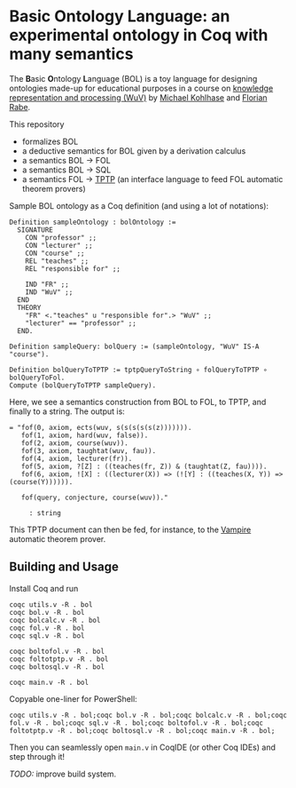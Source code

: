# Basic Ontology Language: an experimental ontology in Coq with many semantics

The **B**asic **O**ntology **L**anguage (BOL) is a toy language for designing ontologies made-up for educational purposes in a course on [knowledge representation and processing (WuV)](https://kwarc.info/courses/wuv/) by [Michael Kohlhase](https://kwarc.info/people/mkohlhase/) and [Florian Rabe](https://kwarc.info/people/frabe/).

This repository

- formalizes BOL
- a deductive semantics for BOL given by a derivation calculus
- a semantics BOL -> FOL
- a semantics BOL -> SQL
- a semantics FOL -> [TPTP](http://www.tptp.org/) (an interface language to feed FOL automatic theorem provers)

Sample BOL ontology as a Coq definition (and using a lot of notations):

```coq
Definition sampleOntology : bolOntology :=
  SIGNATURE 
    CON "professor" ;;
    CON "lecturer" ;;
    CON "course" ;;
    REL "teaches" ;;
    REL "responsible for" ;;
    
    IND "FR" ;;
    IND "WuV" ;;
  END
  THEORY
    "FR" <."teaches" u "responsible for".> "WuV" ;;
    "lecturer" == "professor" ;;
  END.

Definition sampleQuery: bolQuery := (sampleOntology, "WuV" IS-A "course").

Definition bolQueryToTPTP := tptpQueryToString ∘ folQueryToTPTP ∘ bolQueryToFol.
Compute (bolQueryToTPTP sampleQuery).
```

Here, we see a semantics construction from BOL to FOL, to TPTP, and finally to a string.
The output is:

```
= "fof(0, axiom, ects(wuv, s(s(s(s(s(z))))))).
   fof(1, axiom, hard(wuv, false)).
   fof(2, axiom, course(wuv)).
   fof(3, axiom, taughtat(wuv, fau)).
   fof(4, axiom, lecturer(fr)).
   fof(5, axiom, ?[Z] : ((teaches(fr, Z)) & (taughtat(Z, fau)))).
   fof(6, axiom, ![X] : ((lecturer(X)) => (![Y] : ((teaches(X, Y)) => (course(Y)))))).

   fof(query, conjecture, course(wuv))."

     : string
```

This TPTP document can then be fed, for instance, to the [Vampire](https://vprover.github.io/) automatic theorem prover.

## Building and Usage

Install Coq and run

```
coqc utils.v -R . bol
coqc bol.v -R . bol
coqc bolcalc.v -R . bol
coqc fol.v -R . bol
coqc sql.v -R . bol

coqc boltofol.v -R . bol
coqc foltotptp.v -R . bol
coqc boltosql.v -R . bol

coqc main.v -R . bol
```

Copyable one-liner for PowerShell:

```
coqc utils.v -R . bol;coqc bol.v -R . bol;coqc bolcalc.v -R . bol;coqc fol.v -R . bol;coqc sql.v -R . bol;coqc boltofol.v -R . bol;coqc foltotptp.v -R . bol;coqc boltosql.v -R . bol;coqc main.v -R . bol;
```

Then you can seamlessly open `main.v` in CoqIDE (or other Coq IDEs) and step through it!

*TODO:* improve build system.
